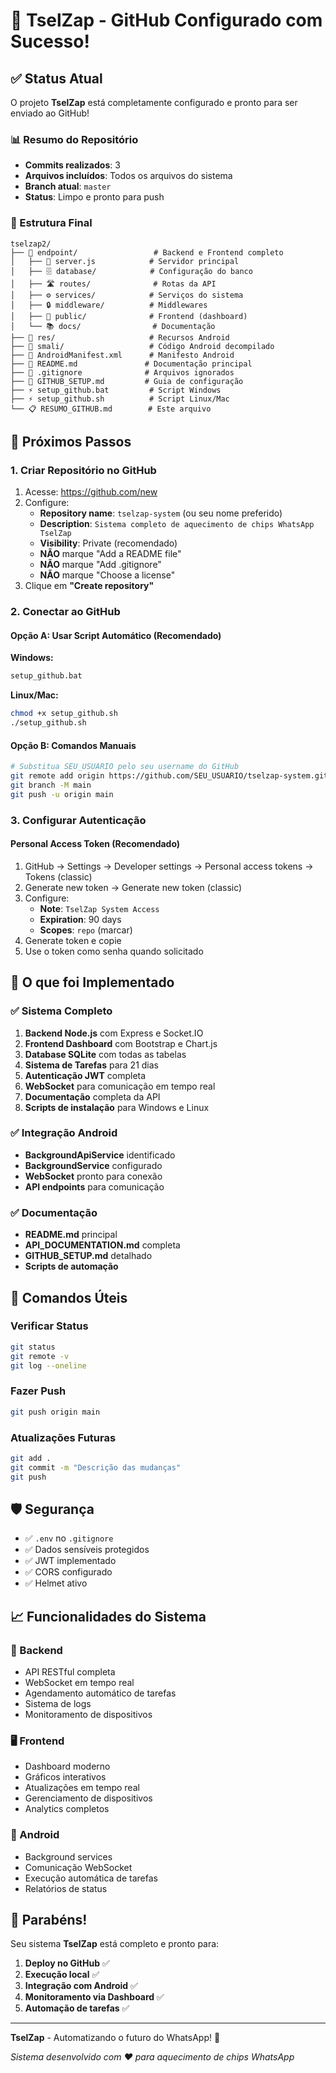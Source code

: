 # 🎉 TselZap - GitHub Configurado com Sucesso!

## ✅ Status Atual

O projeto **TselZap** está completamente configurado e pronto para ser enviado ao GitHub!

### 📊 Resumo do Repositório

- **Commits realizados**: 3
- **Arquivos incluídos**: Todos os arquivos do sistema
- **Branch atual**: `master`
- **Status**: Limpo e pronto para push

### 📁 Estrutura Final

```
tselzap2/
├── 📁 endpoint/                 # Backend e Frontend completo
│   ├── 🚀 server.js            # Servidor principal
│   ├── 🗄️ database/            # Configuração do banco
│   ├── 🛣️ routes/              # Rotas da API
│   ├── ⚙️ services/            # Serviços do sistema
│   ├── 🔒 middleware/          # Middlewares
│   ├── 🎨 public/              # Frontend (dashboard)
│   └── 📚 docs/                # Documentação
├── 📱 res/                     # Recursos Android
├── 🔧 smali/                   # Código Android decompilado
├── 📄 AndroidManifest.xml      # Manifesto Android
├── 📖 README.md               # Documentação principal
├── 🚫 .gitignore              # Arquivos ignorados
├── 🔗 GITHUB_SETUP.md         # Guia de configuração
├── ⚡ setup_github.bat         # Script Windows
├── ⚡ setup_github.sh          # Script Linux/Mac
└── 📋 RESUMO_GITHUB.md        # Este arquivo
```

## 🚀 Próximos Passos

### 1. Criar Repositório no GitHub

1. Acesse: https://github.com/new
2. Configure:
   - **Repository name**: `tselzap-system` (ou seu nome preferido)
   - **Description**: `Sistema completo de aquecimento de chips WhatsApp TselZap`
   - **Visibility**: Private (recomendado)
   - **NÃO** marque "Add a README file"
   - **NÃO** marque "Add .gitignore"
   - **NÃO** marque "Choose a license"
3. Clique em **"Create repository"**

### 2. Conectar ao GitHub

#### Opção A: Usar Script Automático (Recomendado)

**Windows:**
```bash
setup_github.bat
```

**Linux/Mac:**
```bash
chmod +x setup_github.sh
./setup_github.sh
```

#### Opção B: Comandos Manuais

```bash
# Substitua SEU_USUARIO pelo seu username do GitHub
git remote add origin https://github.com/SEU_USUARIO/tselzap-system.git
git branch -M main
git push -u origin main
```

### 3. Configurar Autenticação

#### Personal Access Token (Recomendado)

1. GitHub → Settings → Developer settings → Personal access tokens → Tokens (classic)
2. Generate new token → Generate new token (classic)
3. Configure:
   - **Note**: `TselZap System Access`
   - **Expiration**: 90 days
   - **Scopes**: `repo` (marcar)
4. Generate token e copie
5. Use o token como senha quando solicitado

## 🎯 O que foi Implementado

### ✅ Sistema Completo

1. **Backend Node.js** com Express e Socket.IO
2. **Frontend Dashboard** com Bootstrap e Chart.js
3. **Database SQLite** com todas as tabelas
4. **Sistema de Tarefas** para 21 dias
5. **Autenticação JWT** completa
6. **WebSocket** para comunicação em tempo real
7. **Documentação** completa da API
8. **Scripts de instalação** para Windows e Linux

### ✅ Integração Android

- **BackgroundApiService** identificado
- **BackgroundService** configurado
- **WebSocket** pronto para conexão
- **API endpoints** para comunicação

### ✅ Documentação

- **README.md** principal
- **API_DOCUMENTATION.md** completa
- **GITHUB_SETUP.md** detalhado
- **Scripts de automação**

## 🔧 Comandos Úteis

### Verificar Status
```bash
git status
git remote -v
git log --oneline
```

### Fazer Push
```bash
git push origin main
```

### Atualizações Futuras
```bash
git add .
git commit -m "Descrição das mudanças"
git push
```

## 🛡️ Segurança

- ✅ `.env` no `.gitignore`
- ✅ Dados sensíveis protegidos
- ✅ JWT implementado
- ✅ CORS configurado
- ✅ Helmet ativo

## 📈 Funcionalidades do Sistema

### 🔧 Backend
- API RESTful completa
- WebSocket em tempo real
- Agendamento automático de tarefas
- Sistema de logs
- Monitoramento de dispositivos

### 🖥️ Frontend
- Dashboard moderno
- Gráficos interativos
- Atualizações em tempo real
- Gerenciamento de dispositivos
- Analytics completos

### 📱 Android
- Background services
- Comunicação WebSocket
- Execução automática de tarefas
- Relatórios de status

## 🎉 Parabéns!

Seu sistema **TselZap** está completo e pronto para:

1. **Deploy no GitHub** ✅
2. **Execução local** ✅
3. **Integração com Android** ✅
4. **Monitoramento via Dashboard** ✅
5. **Automação de tarefas** ✅

---

**TselZap** - Automatizando o futuro do WhatsApp! 🚀

*Sistema desenvolvido com ❤️ para aquecimento de chips WhatsApp*

